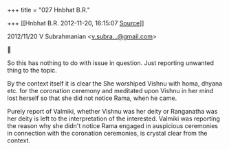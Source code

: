 +++
title = "027 Hnbhat B.R."

+++
[[Hnbhat B.R.	2012-11-20, 16:15:07 [Source](https://groups.google.com/g/bvparishat/c/Mcanh-kMwKo)]]



  

  
  

2012/11/20 V Subrahmanian \<[v.subra...@gmail.com]()\>



So this has nothing to do with issue in question. Just reporting unwanted thing to the topic.

  

By the context itself it is clear the She worshiped Vishnu with homa, dhyana etc. for the coronation ceremony and meditated upon Vishnu in her mind lost herself so that she did not notice Rama, when he came.

  

Purely report of Valmiki, whether Vishnu was her deity or Ranganatha was her deity is left to the interpretation of the interested. Valmiki was reporting the reason why she didn't notice Rama engaged in auspicious ceremonies in connection with the coronation ceremonies, is crystal clear from the context.

  

  

  

  

  

  




